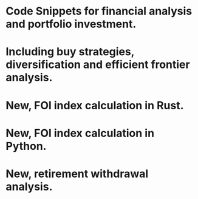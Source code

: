 # Code Snippets for financial analysis and portfolio investment.
# Including buy strategies, diversification and efficient frontier analysis.
# New, FOI index calculation in Rust.
# New, FOI index calculation in Python.
# New, retirement withdrawal analysis.
